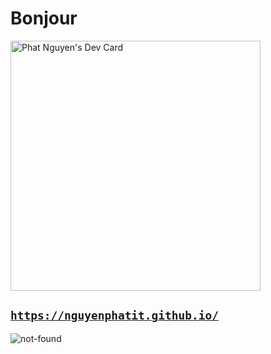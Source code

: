 # Bonjour

<a href="https://app.daily.dev/nguyenphatit"><img src="https://api.daily.dev/devcards/c2b2d3add5eb4d0aadd743c895e4ad6f.png?r=qs3" width="400" alt="Phat Nguyen's Dev Card"/></a>

<code>https://nguyenphatit.github.io/</code>
---
![not-found](https://user-images.githubusercontent.com/25240625/216242386-0314b848-faa0-4707-b30c-577387696d9f.gif)
